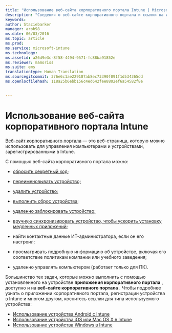 ```yaml
---
title: "Использование веб-сайта корпоративного портала Intune | Microsoft Intune"
description: "Сведения о веб-сайте корпоративного портала и ссылки на инструкции по выполнению задач, которые можно выполнять на этом веб-сайте"
keywords: 
author: Staciebarker
manager: arob98
ms.date: 06/03/2016
ms.topic: article
ms.prod: 
ms.service: microsoft-intune
ms.technology: 
ms.assetid: a26d9e3c-8f58-4494-9571-fc88ba91852e
ms.reviewer: mamoriss
ms.suite: ems
translationtype: Human Translation
ms.sourcegitcommit: 376e6c1ae229187ab8ec73390f091f1d534365dd
ms.openlocfilehash: 118a25b6ebb156c4ed642fee8802ef6a54582f8e


---
```


# Использование веб-сайта корпоративного портала Intune
[Веб-сайт корпоративного портала](http://portal.manage.microsoft.com) — это веб-страница, которую можно использовать для управления компьютерами и устройствами, зарегистрированными в Intune.

С помощью веб-сайта корпоративного портала можно:

-   [сбросить секретный код;](reset-your-passcode-cpwebsite.md)

-   [переименовывать устройство;](rename-your-device-cpwebsite.md)

-   [удалить устройство;](remove-your-device-cpwebsite.md)

-   [выполнить сброс устройства;](reset-your-device-cpwebsite.md)

-   [удаленно заблокировать устройство;](remote-lock-your-device-cpwebsite.md)

-   [вручную синхронизировать устройство, чтобы ускорить установку медленных приложений;](sync-your-device-manually-cpwebsite.md)

-   найти контактные данные ИТ-администратора, если он его настроил; 

-   просматривать подробную информацию об устройстве, включая его соответствие политикам компании или учебного заведения;

-   удаленно управлять компьютером (работает только для ПК).

Большинство тех задач, которые можно выполнить с помощью установленного на устройстве **приложения корпоративного портала** , доступно и на **веб-сайте корпоративного портала** . Чтобы подробнее узнать о приложении корпоративного портала, регистрации устройства в Intune и многом другом, коснитесь ссылки для типа используемого устройства:

- [Использование устройства Android с Intune](using-your-android-device-with-intune.md)
- [Использование устройства iOS или Mac OS X в Intune](using-your-ios-or-mac-os-x-device-with-intune.md)
- [Использование устройства Windows в Intune](using-your-windows-device-with-intune.md)



<!--HONumber=Jul16_HO3-->


